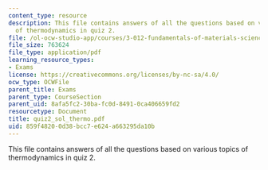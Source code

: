 ```yaml
---
content_type: resource
description: This file contains answers of all the questions based on various topics
  of thermodynamics in quiz 2.
file: /ol-ocw-studio-app/courses/3-012-fundamentals-of-materials-science-fall-2005/859f48200d38bcc7e624a663295da10b_quiz2_sol_thermo.pdf
file_size: 763624
file_type: application/pdf
learning_resource_types:
- Exams
license: https://creativecommons.org/licenses/by-nc-sa/4.0/
ocw_type: OCWFile
parent_title: Exams
parent_type: CourseSection
parent_uid: 8afa5fc2-30ba-fc0d-8491-0ca406659fd2
resourcetype: Document
title: quiz2_sol_thermo.pdf
uid: 859f4820-0d38-bcc7-e624-a663295da10b
---
```

This file contains answers of all the questions based on various topics of thermodynamics in quiz 2.